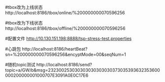 #tbox改为上线状态
http://localhost:8186/tbox/online/%200000000070596256

#tbox改为下线状态
http://localhost:8186/tbox/offline/%200000000070596256

#配置文件
http://10.130.151.198:8888/tsp-stress-test.properties

#心跳包
http://localhost:8186/heartBeat?sn=%200000000070596256&encyptMode=00&seqNum=1

#随机topic测试
http://localhost:8186/send?topic=a/GW/b&msg=232300253030303030303030373035393632353600000200000001000707E3091A0E0C17E6


